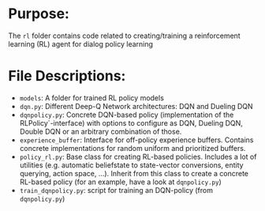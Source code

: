 # Purpose:
The `rl` folder contains code related to creating/training a reinforcement learning (RL) agent for dialog policy learning

# File Descriptions:
* `models`: A folder for trained RL policy models
* `dqn.py`: Different Deep-Q Network architectures: DQN and Dueling DQN
* `dqnpolicy.py`: Concrete DQN-based policy (implementation of the RLPolicy`-interface) with options to configure as DQN, Dueling DQN, Double DQN or an arbitrary combination of those.
* `experience_buffer`: Interface for off-policy experience buffers. Contains concrete implementations for random uniform and prioritized buffers.
* `policy_rl.py`: Base class for creating RL-based policies. Includes a lot of utilities (e.g. automatic beliefstate to state-vector conversions, entity querying, action space, ...). Inherit from this class to create a concrete RL-based policy (for an example, have a look at `dqnpolicy.py`)
* `train_dqnpolicy.py`: script for training an DQN-policy (from `dqnpolicy.py`)